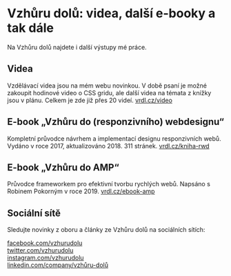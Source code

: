 # Vzhůru dolů: videa, další e-booky a tak dále

Na Vzhůru dolů najdete i další výstupy mé práce.

## Videa

Vzdělávací videa jsou na mém webu novinkou. V době psaní je možné zakoupit hodinové video o CSS gridu, ale další videa na témata z knížky jsou v plánu. Celkem je zde již přes 20 videí. [vrdl.cz/video](https://www.vzhurudolu.cz/video)

## E-book „Vzhůru do (responzivního) webdesignu“

Kompletní průvodce návrhem a implementací designu responzivních webů. Vydáno v roce 2017, aktualizováno 2018. 311 stránek. [vrdl.cz/kniha-rwd](https://www.vzhurudolu.cz/kniha-responzivni-design)

## E-book „Vzhůru do AMP“

Průvodce frameworkem pro efektivní tvorbu rychlých webů. Napsáno s Robinem Pokorným v roce 2019. [vrdl.cz/ebook-amp](https://www.vzhurudolu.cz/ebook-amp/)

## Sociální sítě

Sledujte novinky z oboru a články ze Vzhůru dolů na sociálních sítích:

[facebook.com/vzhurudolu](https://www.facebook.com/VzhuruDolu/)  
[twitter.com/vzhurudolu](https://twitter.com/vzhurudolu)  
[instagram.com/vzhurudolu](https://www.instagram.com/vzhurudolu/)  
[linkedin.com/company/vzhůru-dolů](https://www.linkedin.com/company/vzh%C5%AFru-dol%C5%AF/)
